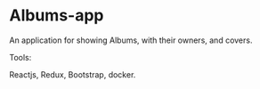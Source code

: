 # Albums-app
An application for showing Albums, with their owners, and covers.

Tools: 

Reactjs, Redux, Bootstrap, docker. 
